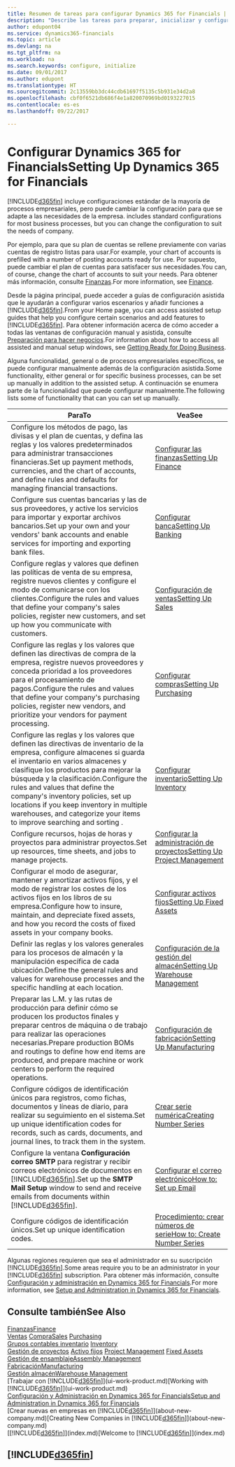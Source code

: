 ```yaml
---
title: Resumen de tareas para configurar Dynamics 365 for Financials | Documentos de Microsoft
description: "Describe las tareas para preparar, inicializar y configurar Dynamics 365 for Financials según sus necesidades."
author: edupont04
ms.service: dynamics365-financials
ms.topic: article
ms.devlang: na
ms.tgt_pltfrm: na
ms.workload: na
ms.search.keywords: configure, initialize
ms.date: 09/01/2017
ms.author: edupont
ms.translationtype: HT
ms.sourcegitcommit: 2c13559bb3dc44cdb61697f5135c5b931e34d2a8
ms.openlocfilehash: cbf0f6521db686f4e1a820070969bd0193227015
ms.contentlocale: es-es
ms.lasthandoff: 09/22/2017

---
```

# <a name="setting-up-dynamics-365-for-financials"></a><span data-ttu-id="c1e2e-103">Configurar Dynamics 365 for Financials</span><span class="sxs-lookup"><span data-stu-id="c1e2e-103">Setting Up Dynamics 365 for Financials</span></span>
[!INCLUDE[d365fin](includes/d365fin_md.md)]<span data-ttu-id="c1e2e-104"> incluye configuraciones estándar de la mayoría de procesos empresariales, pero puede cambiar la configuración para que se adapte a las necesidades de la empresa.</span><span class="sxs-lookup"><span data-stu-id="c1e2e-104"> includes standard configurations for most business processes, but you can change the configuration to suit the needs of company.</span></span>

<span data-ttu-id="c1e2e-105">Por ejemplo, para que su plan de cuentas se rellene previamente con varias cuentas de registro listas para usar.</span><span class="sxs-lookup"><span data-stu-id="c1e2e-105">For example, your chart of accounts is prefilled with a number of posting accounts ready for use.</span></span> <span data-ttu-id="c1e2e-106">Por supuesto, puede cambiar el plan de cuentas para satisfacer sus necesidades.</span><span class="sxs-lookup"><span data-stu-id="c1e2e-106">You can, of course, change the chart of accounts to suit your needs.</span></span> <span data-ttu-id="c1e2e-107">Para obtener más información, consulte [Finanzas](finance.md).</span><span class="sxs-lookup"><span data-stu-id="c1e2e-107">For more information, see [Finance](finance.md).</span></span>

<span data-ttu-id="c1e2e-108">Desde la página principal, puede acceder a guías de configuración asistida que le ayudarán a configurar varios escenarios y añadir funciones a [!INCLUDE[d365fin](includes/d365fin_md.md)].</span><span class="sxs-lookup"><span data-stu-id="c1e2e-108">From your Home page, you can access assisted setup guides that help you configure certain scenarios and add features to [!INCLUDE[d365fin](includes/d365fin_md.md)].</span></span> <span data-ttu-id="c1e2e-109">Para obtener información acerca de cómo acceder a todas las ventanas de configuración manual y asistida, consulte [Preparación para hacer negocios](ui-get-ready-business.md).</span><span class="sxs-lookup"><span data-stu-id="c1e2e-109">For information about how to access all assisted and manual setup windows, see [Getting Ready for Doing Business](ui-get-ready-business.md).</span></span>

<span data-ttu-id="c1e2e-110">Alguna funcionalidad, general o de procesos empresariales específicos, se puede configurar manualmente además de la configuración asistida.</span><span class="sxs-lookup"><span data-stu-id="c1e2e-110">Some functionality, either general or for specific business processes, can be set up manually in addition to the assisted setup.</span></span> <span data-ttu-id="c1e2e-111">A continuación se enumera parte de la funcionalidad que puede configurar manualmente.</span><span class="sxs-lookup"><span data-stu-id="c1e2e-111">The following lists some of functionality that can you can set up manually.</span></span>

| <span data-ttu-id="c1e2e-112">Para</span><span class="sxs-lookup"><span data-stu-id="c1e2e-112">To</span></span> | <span data-ttu-id="c1e2e-113">Vea</span><span class="sxs-lookup"><span data-stu-id="c1e2e-113">See</span></span> |
| --- | --- |
| <span data-ttu-id="c1e2e-114">Configure los métodos de pago, las divisas y el plan de cuentas, y defina las reglas y los valores predeterminados para administrar transacciones financieras.</span><span class="sxs-lookup"><span data-stu-id="c1e2e-114">Set up payment methods, currencies, and the chart of accounts, and define rules and defaults for managing financial transactions.</span></span> |[<span data-ttu-id="c1e2e-115">Configurar las finanzas</span><span class="sxs-lookup"><span data-stu-id="c1e2e-115">Setting Up Finance</span></span>](finance-setup-finance.md) |
| <span data-ttu-id="c1e2e-116">Configure sus cuentas bancarias y las de sus proveedores, y active los servicios para importar y exportar archivos bancarios.</span><span class="sxs-lookup"><span data-stu-id="c1e2e-116">Set up your own and your vendors' bank accounts and enable services for importing and exporting bank files.</span></span> |[<span data-ttu-id="c1e2e-117">Configurar banca</span><span class="sxs-lookup"><span data-stu-id="c1e2e-117">Setting Up Banking</span></span>](bank-setup-banking.md) |
| <span data-ttu-id="c1e2e-118">Configure reglas y valores que definen las políticas de venta de su empresa, registre nuevos clientes y configure el modo de comunicarse con los clientes.</span><span class="sxs-lookup"><span data-stu-id="c1e2e-118">Configure the rules and values that define your company's sales policies, register new customers, and set up how you communicate with customers.</span></span> |[<span data-ttu-id="c1e2e-119">Configuración de ventas</span><span class="sxs-lookup"><span data-stu-id="c1e2e-119">Setting Up Sales</span></span>](sales-setup-sales.md) |
| <span data-ttu-id="c1e2e-120">Configure las reglas y los valores que definen las directivas de compra de la empresa, registre nuevos proveedores y conceda prioridad a los proveedores para el procesamiento de pagos.</span><span class="sxs-lookup"><span data-stu-id="c1e2e-120">Configure the rules and values that define your company's purchasing policies, register new vendors, and prioritize your vendors for payment processing.</span></span> |[<span data-ttu-id="c1e2e-121">Configurar compras</span><span class="sxs-lookup"><span data-stu-id="c1e2e-121">Setting Up Purchasing</span></span>](purchasing-setup-purchasing.md) |
| <span data-ttu-id="c1e2e-122">Configure las reglas y los valores que definen las directivas de inventario de la empresa, configure almacenes si guarda el inventario en varios almacenes y clasifique los productos para mejorar la búsqueda y la clasificación.</span><span class="sxs-lookup"><span data-stu-id="c1e2e-122">Configure the rules and values that define the company's inventory policies, set up locations if you keep inventory in multiple warehouses, and categorize your items to improve searching and sorting .</span></span> |[<span data-ttu-id="c1e2e-123">Configurar inventario</span><span class="sxs-lookup"><span data-stu-id="c1e2e-123">Setting Up Inventory</span></span>](inventory-setup-inventory.md) |
| <span data-ttu-id="c1e2e-124">Configure recursos, hojas de horas y proyectos para administrar proyectos.</span><span class="sxs-lookup"><span data-stu-id="c1e2e-124">Set up resources, time sheets, and jobs to manage projects.</span></span> |[<span data-ttu-id="c1e2e-125">Configurar la administración de proyectos</span><span class="sxs-lookup"><span data-stu-id="c1e2e-125">Setting Up Project Management</span></span>](projects-setup-projects.md) |
| <span data-ttu-id="c1e2e-126">Configurar el modo de asegurar, mantener y amortizar activos fijos, y el modo de registrar los costes de los activos fijos en los libros de su empresa.</span><span class="sxs-lookup"><span data-stu-id="c1e2e-126">Configure how to insure, maintain, and depreciate fixed assets, and how you record the costs of fixed assets in your company books.</span></span> |[<span data-ttu-id="c1e2e-127">Configurar activos fijos</span><span class="sxs-lookup"><span data-stu-id="c1e2e-127">Setting Up Fixed Assets</span></span>](fa-setup.md) |
|<span data-ttu-id="c1e2e-128">Definir las reglas y los valores generales para los procesos de almacén y la manipulación específica de cada ubicación.</span><span class="sxs-lookup"><span data-stu-id="c1e2e-128">Define the general rules and values for warehouse processes and the specific handling at each location.</span></span>|[<span data-ttu-id="c1e2e-129">Configuración de la gestión del almacén</span><span class="sxs-lookup"><span data-stu-id="c1e2e-129">Setting Up Warehouse Management</span></span>](warehouse-setup-warehouse.md)|
|<span data-ttu-id="c1e2e-130">Preparar las L.M. y las rutas de producción para definir cómo se producen los productos finales y preparar centros de máquina o de trabajo para realizar las operaciones necesarias.</span><span class="sxs-lookup"><span data-stu-id="c1e2e-130">Prepare production BOMs and routings to define how end items are produced, and prepare machine or work centers to perform the required operations.</span></span>|[<span data-ttu-id="c1e2e-131">Configuración de fabricación</span><span class="sxs-lookup"><span data-stu-id="c1e2e-131">Setting Up Manufacturing</span></span>](production-configure-production-processes.md)|
| <span data-ttu-id="c1e2e-132">Configure códigos de identificación únicos para registros, como fichas, documentos y líneas de diario, para realizar su seguimiento en el sistema.</span><span class="sxs-lookup"><span data-stu-id="c1e2e-132">Set up unique identification codes for records, such as cards, documents, and journal lines, to track them in the system.</span></span> |[<span data-ttu-id="c1e2e-133">Crear serie numérica</span><span class="sxs-lookup"><span data-stu-id="c1e2e-133">Creating Number Series</span></span>](ui-create-number-series.md) |
| <span data-ttu-id="c1e2e-134">Configure la ventana **Configuración correo SMTP** para registrar y recibir correos electrónicos de documentos en [!INCLUDE[d365fin](includes/d365fin_md.md)].</span><span class="sxs-lookup"><span data-stu-id="c1e2e-134">Set up the **SMTP Mail Setup** window to send and receive emails from documents within [!INCLUDE[d365fin](includes/d365fin_md.md)].</span></span> |[<span data-ttu-id="c1e2e-135">Configurar el correo electrónico</span><span class="sxs-lookup"><span data-stu-id="c1e2e-135">How to: Set up Email</span></span>](madeira-how-setup-email.md) |
| <span data-ttu-id="c1e2e-136">Configure códigos de identificación únicos.</span><span class="sxs-lookup"><span data-stu-id="c1e2e-136">Set up unique identification codes.</span></span> |[<span data-ttu-id="c1e2e-137">Procedimiento: crear números de serie</span><span class="sxs-lookup"><span data-stu-id="c1e2e-137">How to: Create Number Series</span></span>](ui-create-number-series.md) |

<span data-ttu-id="c1e2e-138">Algunas regiones requieren que sea el administrador en su suscripción [!INCLUDE[d365fin](includes/d365fin_md.md)].</span><span class="sxs-lookup"><span data-stu-id="c1e2e-138">Some areas require you to be an administrator in your [!INCLUDE[d365fin](includes/d365fin_md.md)] subscription.</span></span> <span data-ttu-id="c1e2e-139">Para obtener más información, consulte [Configuración y administración en Dynamics 365 for Financials](admin-setup-and-administration.md).</span><span class="sxs-lookup"><span data-stu-id="c1e2e-139">For more information, see [Setup and Administration in Dynamics 365 for Financials](admin-setup-and-administration.md).</span></span>  

## <a name="see-also"></a><span data-ttu-id="c1e2e-140">Consulte también</span><span class="sxs-lookup"><span data-stu-id="c1e2e-140">See Also</span></span>
[<span data-ttu-id="c1e2e-141">Finanzas</span><span class="sxs-lookup"><span data-stu-id="c1e2e-141">Finance</span></span>](finance.md)  
<span data-ttu-id="c1e2e-142">[Ventas](sales-manage-sales.md)
[Compra](purchasing-manage-purchasing.md)</span><span class="sxs-lookup"><span data-stu-id="c1e2e-142">[Sales](sales-manage-sales.md)
[Purchasing](purchasing-manage-purchasing.md)</span></span>  
<span data-ttu-id="c1e2e-143">[Grupos contables inventario](inventory-manage-inventory.md)  </span><span class="sxs-lookup"><span data-stu-id="c1e2e-143">[Inventory](inventory-manage-inventory.md)  </span></span>  
<span data-ttu-id="c1e2e-144">[Gestión de proyectos](projects-manage-projects.md)
[Activo fijos](fa-manage.md)  </span><span class="sxs-lookup"><span data-stu-id="c1e2e-144">[Project Management](projects-manage-projects.md)
[Fixed Assets](fa-manage.md)  </span></span>  
[<span data-ttu-id="c1e2e-145">Gestión de ensamblaje</span><span class="sxs-lookup"><span data-stu-id="c1e2e-145">Assembly Management</span></span>](assembly-assemble-items.md)  
[<span data-ttu-id="c1e2e-146">Fabricación</span><span class="sxs-lookup"><span data-stu-id="c1e2e-146">Manufacturing</span></span>](production-manage-manufacturing.md)  
[<span data-ttu-id="c1e2e-147">Gestión almacén</span><span class="sxs-lookup"><span data-stu-id="c1e2e-147">Warehouse Management</span></span>](warehouse-manage-warehouse.md)  
<span data-ttu-id="c1e2e-148">[Trabajar con [!INCLUDE[d365fin](includes/d365fin_md.md)]](ui-work-product.md)</span><span class="sxs-lookup"><span data-stu-id="c1e2e-148">[Working with [!INCLUDE[d365fin](includes/d365fin_md.md)]](ui-work-product.md)</span></span>  
[<span data-ttu-id="c1e2e-149">Configuración y Administración en Dynamics 365 for Financials</span><span class="sxs-lookup"><span data-stu-id="c1e2e-149">Setup and Administration in Dynamics 365 for Financials</span></span>](admin-setup-and-administration.md)  
<span data-ttu-id="c1e2e-150">[Crear nuevas en empresas en [!INCLUDE[d365fin](includes/d365fin_md.md)]](about-new-company.md)</span><span class="sxs-lookup"><span data-stu-id="c1e2e-150">[Creating New Companies in [!INCLUDE[d365fin](includes/d365fin_md.md)]](about-new-company.md)</span></span>  
<span data-ttu-id="c1e2e-151">[[!INCLUDE[d365fin](includes/d365fin_md.md)]](index.md)</span><span class="sxs-lookup"><span data-stu-id="c1e2e-151">[Welcome to [!INCLUDE[d365fin](includes/d365fin_md.md)]](index.md)</span></span>  

## [!INCLUDE[d365fin](includes/free_trial_md.md)]

